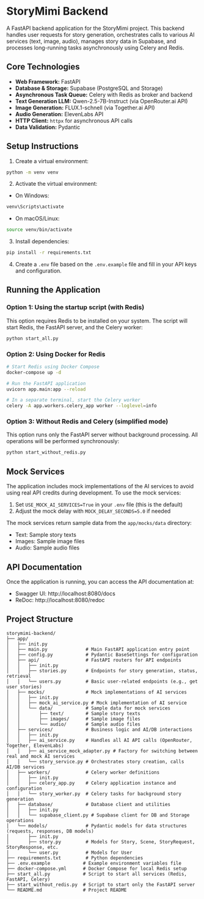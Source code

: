 # StoryMimi Backend

A FastAPI backend application for the StoryMimi project. This backend handles user requests for story generation, orchestrates calls to various AI services (text, image, audio), manages story data in Supabase, and processes long-running tasks asynchronously using Celery and Redis.

## Core Technologies

- **Web Framework:** FastAPI
- **Database & Storage:** Supabase (PostgreSQL and Storage)
- **Asynchronous Task Queue:** Celery with Redis as broker and backend
- **Text Generation LLM:** Qwen-2.5-7B-Instruct (via OpenRouter.ai API)
- **Image Generation:** FLUX.1-schnell (via Together.ai API)
- **Audio Generation:** ElevenLabs API
- **HTTP Client:** `httpx` for asynchronous API calls
- **Data Validation:** Pydantic

## Setup Instructions

1. Create a virtual environment:
```bash
python -m venv venv
```

2. Activate the virtual environment:
- On Windows:
```bash
venv\Scripts\activate
```
- On macOS/Linux:
```bash
source venv/bin/activate
```

3. Install dependencies:
```bash
pip install -r requirements.txt
```

4. Create a `.env` file based on the `.env.example` file and fill in your API keys and configuration.

## Running the Application

### Option 1: Using the startup script (with Redis)

This option requires Redis to be installed on your system. The script will start Redis, the FastAPI server, and the Celery worker:

```bash
python start_all.py
```

### Option 2: Using Docker for Redis

```bash
# Start Redis using Docker Compose
docker-compose up -d

# Run the FastAPI application
uvicorn app.main:app --reload

# In a separate terminal, start the Celery worker
celery -A app.workers.celery_app worker --loglevel=info
```

### Option 3: Without Redis and Celery (simplified mode)

This option runs only the FastAPI server without background processing. All operations will be performed synchronously:

```bash
python start_without_redis.py
```

## Mock Services

The application includes mock implementations of the AI services to avoid using real API credits during development. To use the mock services:

1. Set `USE_MOCK_AI_SERVICES=True` in your `.env` file (this is the default)
2. Adjust the mock delay with `MOCK_DELAY_SECONDS=5.0` if needed

The mock services return sample data from the `app/mocks/data` directory:
- Text: Sample story texts
- Images: Sample image files
- Audio: Sample audio files

## API Documentation

Once the application is running, you can access the API documentation at:

- Swagger UI: http://localhost:8080/docs
- ReDoc: http://localhost:8080/redoc

## Project Structure

```
storymimi-backend/
├── app/
│   ├── init.py
│   ├── main.py              # Main FastAPI application entry point
│   ├── config.py            # Pydantic BaseSettings for configuration
│   ├── api/                 # FastAPI routers for API endpoints
│   │   ├── init.py
│   │   ├── stories.py       # Endpoints for story generation, status, retrieval
│   │   └── users.py         # Basic user-related endpoints (e.g., get user stories)
│   ├── mocks/               # Mock implementations of AI services
│   │   ├── init.py
│   │   ├── mock_ai_service.py # Mock implementation of AI service
│   │   └── data/            # Sample data for mock services
│   │       ├── text/        # Sample story texts
│   │       ├── images/      # Sample image files
│   │       └── audio/       # Sample audio files
│   ├── services/            # Business logic and AI/DB interactions
│   │   ├── init.py
│   │   ├── ai_service.py    # Handles all AI API calls (OpenRouter, Together, ElevenLabs)
│   │   ├── ai_service_mock_adapter.py # Factory for switching between real and mock AI services
│   │   └── story_service.py # Orchestrates story creation, calls AI/DB services
│   ├── workers/             # Celery worker definitions
│   │   ├── init.py
│   │   ├── celery_app.py    # Celery application instance and configuration
│   │   └── story_worker.py  # Celery tasks for background story generation
│   ├── database/            # Database client and utilities
│   │   ├── init.py
│   │   └── supabase_client.py # Supabase client for DB and Storage operations
│   └── models/              # Pydantic models for data structures (requests, responses, DB models)
│       ├── init.py
│       ├── story.py         # Models for Story, Scene, StoryRequest, StoryResponse, etc.
│       └── user.py          # Models for User
├── requirements.txt         # Python dependencies
├── .env.example            # Example environment variables file
├── docker-compose.yml      # Docker Compose for local Redis setup
├── start_all.py            # Script to start all services (Redis, FastAPI, Celery)
├── start_without_redis.py  # Script to start only the FastAPI server
└── README.md               # Project README
```
